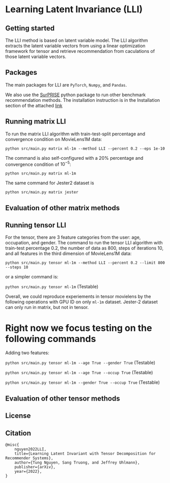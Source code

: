 # Learning Latent Invariance (LLI)

Getting started
---------------
The LLI method is based on latent variable model. The LLI algorithm extracts the latent variable vectors from using a linear optimization framework for tensor and retrieve recommendation from caculations of those latent variable vectors.

Packages
--------
The main packages for LLI are ```PyTorch```, ```Numpy```, and ```Pandas```. 

We also use the [SurPRISE](http://surpriselib.com) python package to run other benchmark recommendation methods. The installation instruction is in the Installation section of the attached [link](https://github.com/NicolasHug/Surprise/tree/fa7455880192383f01475162b4cbd310d91d29ca)

Running matrix LLI
------------------

To run the matrix LLI algorithm with train-test-split percentage and convergence condition on MovieLens1M data:

```python src/main.py matrix ml-1m --method LLI --percent 0.2 --eps 1e-10```

The command is also self-configured with a 20% percentage and convergence condition of $10^{-5}$:

```python src/main.py matrix ml-1m```

The same command for Jester2 dataset is 

```python src/main.py matrix jester```

Evaluation of other matrix methods
----------------------------------


Running tensor LLI
------------------

For the tensor, there are 3 feature categories from the user: age, occupation, and gender. The 
command to run the tensor LLI algorithm with train-test percentage 0.2, the number of data as 800, steps of iterations 10, and all features in the third dimension of MovieLens1M data:

```python src/main.py tensor ml-1m --method LLI --percent 0.2 --limit 800 --steps 10```

or a simpler command is:

```python src/main.py tensor ml-1m``` (Testable)


Overall, we could reproduce experiements in tensor movielens by the following operations with GPU ID on only ```ml-1m``` dataset. Jester-2 dataset can only run in matrix, but not in tensor. 

# Right now we focus testing on the following commands

<!-- Adding one feature:

```python src/main.py tensor ml-1m --age True``` (Testable)

```python src/main.py tensor ml-1m --occup True``` (Testable)

```python src/main.py tensor ml-1m --gender True``` (Testable) -->

Adding two features:

```python src/main.py tensor ml-1m --age True --gender True``` (Testable)

```python src/main.py tensor ml-1m --age True --occup True``` (Testable)

```python src/main.py tensor ml-1m --gender True --occup True``` (Testable)

<!-- 
Adding three features:

```python src/main.py tensor ml-1m``` (Testable) -->


Evaluation of other tensor methods
----------------------------------

License
-------


Citation
------------
```
@misc{
    nguyen2022LLI,
    title={Learning Latent Invariant with Tensor Decomposition for Recommender Systems},
    author={Tung Nguyen, Sang Truong, and Jeffrey Uhlmann},
    publisher={arXiv},
    year={2022},
}
```
